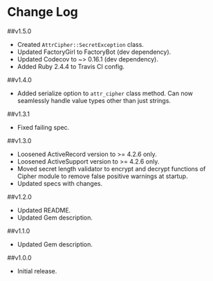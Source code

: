 # Change Log

##v1.5.0
- Created `AttrCipher::SecretException` class.
- Updated FactoryGirl to FactoryBot (dev dependency).
- Updated Codecov to ~> 0.16.1 (dev dependency).
- Added Ruby 2.4.4 to Travis CI config.

##v1.4.0
- Added serialize option to `attr_cipher` class method. Can now seamlessly handle value types other than just strings.

##v1.3.1
- Fixed failing spec.

##v1.3.0
- Loosened ActiveRecord version to >= 4.2.6 only.
- Loosened ActiveSupport version to >= 4.2.6 only.
- Moved secret length validator to encrypt and decrypt functions of Cipher module to remove false positive warnings at startup.
- Updated specs with changes.

##v1.2.0
- Updated README.
- Updated Gem description.

##v1.1.0
- Updated Gem description.

##v1.0.0
- Initial release.
